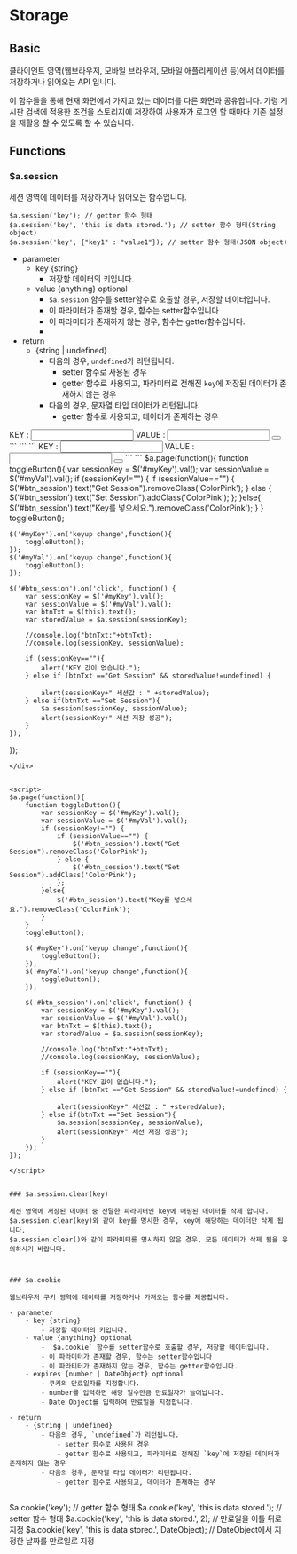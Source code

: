 

# Storage

## Basic

클라이언트 영역(웹브라우저, 모바일 브라우저, 모바일 애플리케이션 등)에서 데이터를 저장하거나 읽어오는 API 입니다. 

이 함수들을 통해 현재 화면에서 가지고 있는 데이터를 다른 화면과 공유합니다. 가령 게시판 검색에 적용한 조건을 스토리지에 저장하여 사용자가 로그인 할 때마다 기존 설정을 재활용 할 수 있도록 할 수 있습니다.

## Functions

### $a.session

세션 영역에 데이터를 저장하거나 읽어오는 함수입니다.


```
$a.session('key'); // getter 함수 형태
$a.session('key', 'this is data stored.'); // setter 함수 형태(String object)
$a.session('key', {"key1" : "value1"}); // setter 함수 형태(JSON object)
```
- parameter
	- key {string}
		- 저장할 데이터의 키입니다.
	- value {anything} optional
		- `$a.session` 함수를 setter함수로 호출할 경우, 저장할 데이터입니다.
		- 이 파라미터가 존재할 경우, 함수는 setter함수입니다
		- 이 파라미터가 존재하지 않는 경우, 함수는 getter함수입니다.
		- 
- return
	- {string | undefined}
		- 다음의 경우, `undefined`가 리턴됩니다.
			- setter 함수로 사용된 경우
			- getter 함수로 사용되고, 파라미터로 전해진 `key`에 저장된 데이터가 존재하지 않는 경우
		- 다음의 경우, 문자열 타입 데이터가 리턴됩니다.
			- getter 함수로 사용되고, 데이터가 존재하는 경우

<style>
	.ColorPink {background: pink}
	.ColorPink:hover {background: #F396A6}
</style>
<div class="eg">
<div class="egview">
	<span class="Margin-bottom-10 Margin-right-10">KEY : <input type="text" id="myKey" class="Textinput"></span>
	<span class="Margin-bottom-10 Margin-right-10">VALUE : <input type="text" id="myVal" class="Textinput"></span>
	<button id="btn_session" class="Button"></button>
</div>
```
<style>
	.ColorPink {background: pink}
	.ColorPink:hover {background: #F396A6}
</style>
```
```
<span class="Margin-bottom-10 Margin-right-10">KEY : <input type="text" id="myKey" class="Textinput"></span>
<span class="Margin-bottom-10 Margin-right-10">VALUE : <input type="text" id="myVal" class="Textinput"></span>
<button id="btn_session" class="Button"></button>
```
```
$a.page(function(){
	function toggleButton(){
		var sessionKey = $('#myKey').val();
		var sessionValue = $('#myVal').val();
		if (sessionKey!="") {
		    if (sessionValue=="") {
		    	$('#btn_session').text("Get Session").removeClass('ColorPink');
		    } else {
		    	$('#btn_session').text("Set Session").addClass('ColorPink');
		    };
	    }else{
	    	$('#btn_session').text("Key를 넣으세요.").removeClass('ColorPink');
	    }
	}
	toggleButton();

	$('#myKey').on('keyup change',function(){
	    toggleButton();	    
	});
	$('#myVal').on('keyup change',function(){
	    toggleButton();	    
	});

	$('#btn_session').on('click', function() {
		var sessionKey = $('#myKey').val();
		var sessionValue = $('#myVal').val();
		var btnTxt = $(this).text();
		var storedValue = $a.session(sessionKey);
		
		//console.log("btnTxt:"+btnTxt);
		//console.log(sessionKey, sessionValue);

		if (sessionKey==""){
			alert("KEY 값이 없습니다.");
		} else if (btnTxt =="Get Session" && storedValue!=undefined) {
			
			alert(sessionKey+" 세션값 : " +storedValue);
		} else if(btnTxt =="Set Session"){
			$a.session(sessionKey, sessionValue);
			alert(sessionKey+" 세션 저장 성공");
		}
	});
});
```
</div>


<script>
$a.page(function(){
	function toggleButton(){
		var sessionKey = $('#myKey').val();
		var sessionValue = $('#myVal').val();
		if (sessionKey!="") {
		    if (sessionValue=="") {
		    	$('#btn_session').text("Get Session").removeClass('ColorPink');
		    } else {
		    	$('#btn_session').text("Set Session").addClass('ColorPink');
		    };
	    }else{
	    	$('#btn_session').text("Key를 넣으세요.").removeClass('ColorPink');
	    }
	}
	toggleButton();

	$('#myKey').on('keyup change',function(){
	    toggleButton();	    
	});
	$('#myVal').on('keyup change',function(){
	    toggleButton();	    
	});

	$('#btn_session').on('click', function() {
		var sessionKey = $('#myKey').val();
		var sessionValue = $('#myVal').val();
		var btnTxt = $(this).text();
		var storedValue = $a.session(sessionKey);
		
		//console.log("btnTxt:"+btnTxt);
		//console.log(sessionKey, sessionValue);

		if (sessionKey==""){
			alert("KEY 값이 없습니다.");
		} else if (btnTxt =="Get Session" && storedValue!=undefined) {
			
			alert(sessionKey+" 세션값 : " +storedValue);
		} else if(btnTxt =="Set Session"){
			$a.session(sessionKey, sessionValue);
			alert(sessionKey+" 세션 저장 성공");
		}
	});
});

</script>


### $a.session.clear(key)

세션 영역에 저장된 데이터 중 전달한 파라미터인 key에 매핑된 데이터를 삭제 합니다.  
$a.session.clear(key)와 같이 key를 명시한 경우, key에 해당하는 데이터만 삭제 됩니다.  
$a.session.clear()와 같이 파라미터를 명시하지 않은 경우, 모든 데이터가 삭제 됨을 유의하시기 바랍니다.  



### $a.cookie

웹브라우저 쿠키 영역에 데이터를 저장하거나 가져오는 함수를 제공합니다.

- parameter
	- key {string}
		- 저장할 데이터의 키입니다.
	- value {anything} optional
		- `$a.cookie` 함수를 setter함수로 호출할 경우, 저장할 데이터입니다.
		- 이 파라미터가 존재할 경우, 함수는 setter함수입니다
		- 이 파라티터가 존재하지 않는 경우, 함수는 getter함수입니다.
	- expires {number | DateObject} optional
		- 쿠키의 만료일자를 지정합니다.
		- number를 입력하면 해당 일수만큼 만료일자가 늘어납니다.
		- Date Object를 입력하여 만료일을 지정합니다.

- return
	- {string | undefined}
		- 다음의 경우, `undefined`가 리턴됩니다.
			- setter 함수로 사용된 경우
			- getter 함수로 사용되고, 파라미터로 전해진 `key`에 저장된 데이터가 존재하지 않는 경우
		- 다음의 경우, 문자열 타입 데이터가 리턴됩니다.
			- getter 함수로 사용되고, 데이터가 존재하는 경우


```
$a.cookie('key'); // getter 함수 형태
$a.cookie('key', 'this is data stored.'); // setter 함수 형태 
$a.cookie('key', 'this is data stored.', 2); // 만료일을 이틀 뒤로 지정 
$a.cookie('key', 'this is data stored.', DateObject); // DateObject에서 지정한 날짜를 만료일로 지정
```
	
